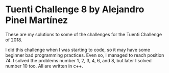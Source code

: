 # Tuenti Challenge 8 by Alejandro Pinel Martínez

These are my solutions to some of the challenges for the Tuenti Challenge of 2018.

I did this challenge when I was starting to code, so it may have some beginner bad programming practices. Even so, I managed to reach position 74. 
I solved the problems number 1, 2, 3, 4, 6, and 8, but later I solved number 10 too. All are written in c++.
